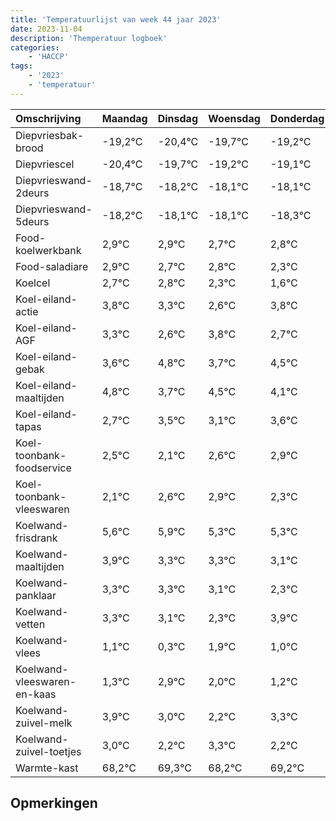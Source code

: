 ```yaml
---
title: 'Temperatuurlijst van week 44 jaar 2023'
date: 2023-11-04
description: 'Themperatuur logboek'
categories:
    - 'HACCP'
tags:
    - '2023'
    - 'temperatuur'
---
```

|Omschrijving|Maandag|Dinsdag|Woensdag|Donderdag|Vrijdag|Zaterdag|Zondag|
|:---|:---|:---|:---|:---|:---|:---|:---|
|Diepvriesbak-brood|-19,2°C|-20,4°C|-19,7°C|-19,2°C|-19,1°C|-19,1°C| |
|Diepvriescel|-20,4°C|-19,7°C|-19,2°C|-19,1°C|-19,1°C|-19,3°C| |
|Diepvrieswand-2deurs|-18,7°C|-18,2°C|-18,1°C|-18,1°C|-18,3°C|-18,2°C| |
|Diepvrieswand-5deurs|-18,2°C|-18,1°C|-18,1°C|-18,3°C|-18,2°C|-18,7°C| |
|Food-koelwerkbank|2,9°C|2,9°C|2,7°C|2,8°C|2,3°C|1,6°C| |
|Food-saladiare|2,9°C|2,7°C|2,8°C|2,3°C|1,6°C|2,8°C| |
|Koelcel|2,7°C|2,8°C|2,3°C|1,6°C|2,8°C|1,7°C| |
|Koel-eiland-actie|3,8°C|3,3°C|2,6°C|3,8°C|2,7°C|3,5°C| |
|Koel-eiland-AGF|3,3°C|2,6°C|3,8°C|2,7°C|3,5°C|3,1°C| |
|Koel-eiland-gebak|3,6°C|4,8°C|3,7°C|4,5°C|4,1°C|4,6°C| |
|Koel-eiland-maaltijden|4,8°C|3,7°C|4,5°C|4,1°C|4,6°C|4,9°C| |
|Koel-eiland-tapas|2,7°C|3,5°C|3,1°C|3,6°C|3,9°C|3,3°C| |
|Koel-toonbank-foodservice|2,5°C|2,1°C|2,6°C|2,9°C|2,3°C|2,3°C| |
|Koel-toonbank-vleeswaren|2,1°C|2,6°C|2,9°C|2,3°C|2,3°C|2,1°C| |
|Koelwand-frisdrank|5,6°C|5,9°C|5,3°C|5,3°C|5,1°C|4,3°C| |
|Koelwand-maaltijden|3,9°C|3,3°C|3,3°C|3,1°C|2,3°C|3,9°C| |
|Koelwand-panklaar|3,3°C|3,3°C|3,1°C|2,3°C|3,9°C|3,0°C| |
|Koelwand-vetten|3,3°C|3,1°C|2,3°C|3,9°C|3,0°C|2,2°C| |
|Koelwand-vlees|1,1°C|0,3°C|1,9°C|1,0°C|0,2°C|1,3°C| |
|Koelwand-vleeswaren-en-kaas|1,3°C|2,9°C|2,0°C|1,2°C|2,3°C|1,2°C| |
|Koelwand-zuivel-melk|3,9°C|3,0°C|2,2°C|3,3°C|2,2°C|3,2°C| |
|Koelwand-zuivel-toetjes|3,0°C|2,2°C|3,3°C|2,2°C|3,2°C|3,9°C| |
|Warmte-kast|68,2°C|69,3°C|68,2°C|69,2°C|69,9°C|68,7°C| |

## Opmerkingen


